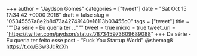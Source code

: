 
+++
author = "Jaydson Gomes"
categories = ["tweet"]
date = "Sat Oct 15 17:34:42 +0000 2016"
draft = false
slug = "05345557a8e2b8d73a42749140e16113b03455c0"
tags = ["tweet"]
title = """Da série - Eu queria ter ..."""
tweet = true
micro = true
tweet_url = "https://twitter.com/jaydson/status/787345973609689088"
+++
Da série - Eu queria ter feito esse post - “Fuck You Startup World” @shemag8 https://t.co/B3w3JcRoXh
